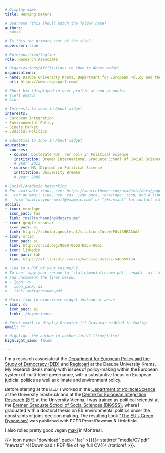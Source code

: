 ```yaml
---
# Display name
title: Henning Deters

# Username (this should match the folder name)
authors:
- admin

# Is this the primary user of the site?
superuser: true

# Role/position/tagline
role: Research Associate

# Organizations/Affiliations to show in About widget
organizations:
- name: Danube University Krems, Department for European Policy and the Study of Democracy, Regioparl Project
  url: https://www.regioparl.com/

# Short bio (displayed in user profile at end of posts)
# (left empty)
# bio: 

# Interests to show in About widget
interests:
- European Integration
- Environmental Policy
- Single Market
- Judicial Politics

# Education to show in About widget
education:
  courses:
  - course: Doctorate (Dr. rer pol) in Political Science
    institution: Bremen International Graduate School of Social Sciences (BIGSSS)
    # year: 2012
  - course: MA (Diplom) in Political Science
    institution: University Bremen
    # year: 2009

# Social/Academic Networking
# For available icons, see: https://sourcethemes.com/academic/docs/page-builder/#icons
#   For an email link, use "fas" icon pack, "envelope" icon, and a link in the
#   form "mailto:your-email@example.com" or "/#contact" for contact widget.
social:
- icon: envelope
  icon_pack: fas
  link: "mailto:henning@deters.me"
- icon: google-scholar
  icon_pack: ai
  link: https://scholar.google.at/citations?user=POvl3HEAAAAJ
- icon: orcid
  icon_pack: ai
  link: http://orcid.org/0000-0002-8355-0061
- icon: linkedin
  icon_pack: fab
  link: https://at.linkedin.com/in/henning-deters-548669134

# Link to a PDF of your resume/CV.
# To use: copy your resume to `static/media/resume.pdf`, enable `ai` icons in `params.toml`, 
# and uncomment the lines below.
# - icon: cv
#   icon_pack: ai
#   link: media/resume.pdf

# Hack: link to experience widget instead of above
- icon: cv
  icon_pack: ai
  link: ./#experience

# Enter email to display Gravatar (if Gravatar enabled in Config)
email: ""

# Highlight the author in author lists? (true/false)
highlight_name: false

--- 
```


I'm a research associate at the [Department for European Policy
and the Study of
Democracy (DED)](https://www.donau-uni.ac.at/en/university/faculties/business-globalization/departments/european-policy-study-of-democracy/)
and [Regioparl](https://www.regioparl.com) at the Danube University
Krems. My research deals mainly with issues of policy-making within
the European system of multi-level governance, with a substantive
focus on European judicial politics as well as climate and environment
policy.

Before starting at the DED, I worked at the [Department of Political
Science](https://www.uibk.ac.at/politikwissenschaft/index.html.en) at
the University Innsbruck and at the [Centre for European Integration
Research (EIF)](http://eif.univie.ac.at) at the University Vienna. I
was trained as political scientist at the [Bremen Graduate School of
Social Sciences (BIGSSS)](https://www.bigsss-bremen.de), where I
graduated with a doctoral thesis on EU environmental politics under
the constraints of joint-decision making. The resulting book ["The
EU's Green Dynamism"](./publication/green-dynamism/) was published
with ECPR Press/Rowman & Littlefield.

I also rolled pretty good vegan
[maki](http://www.sushimomo.ca/?lang=en) in Montréal.

{{< icon name="download" pack="fas" >}}{{< staticref
"media/CV.pdf" "newtab" >}}Download a PDF file of my full CV{{< /staticref >}}.

